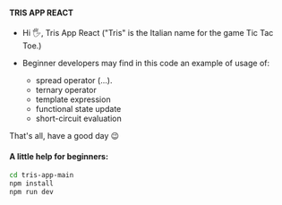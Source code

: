 #### TRIS APP REACT

  - Hi 🖐️, Tris App React ("Tris" is the Italian name for the game Tic Tac Toe.)
  - Beginner developers may find in this code an example of usage of:

    - spread operator (...).
    - ternary operator
    - template expression
    - functional state update
    - short-circuit evaluation

  That's all, have a good day 😉

#### A little help for beginners:

```sh
cd tris-app-main
npm install
npm run dev
```
